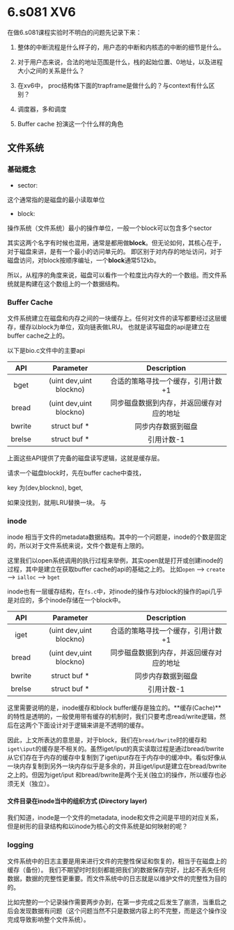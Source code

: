 # 6.s081 XV6

在做6.s081课程实验时不明白的问题先记录下来：


1. 整体的中断流程是什么样子的，用户态的中断和内核态的中断的细节是什么。

2. 对于用户态来说，合法的地址范围是什么，栈的起始位置、0地址，以及进程大小之间的关系是什么？

3. 在xv6中， proc结构体下面的trapframe是做什么的？与context有什么区别？

4. 调度器，多和调度

5. Buffer cache 扮演这一个什么样的角色



## 文件系统

### 基础概念

- sector: 

这个通常指的是磁盘的最小读取单位

- block:

操作系统（文件系统）最小的操作单位，一般一个block可以包含多个sector

其实这两个名字有时候也混用，通常是都用做**block**。但无论如何，其核心在于，对于磁盘来讲，是有一个最小的访问单元的。
即区别于对内存的地址访问，对于磁盘访问，对block按顺序编址，一个**block**通常512kb。

所以，从程序的角度来说，磁盘可以看作一个粒度比内存大的一个数组。而文件系统就是构建在这个数组上的一个数据结构。

### Buffer Cache

文件系统建立在磁盘和内存之间的一块缓存上。任何对文件的读写都要经过这层缓存，缓存以block为单位，双向链表做LRU。
也就是读写磁盘的api是建立在buffer cache之上的。

以下是bio.c文件中的主要api

|API|Parameter|Description|
|:----:|:----:|:----:|
|bget|(uint dev,uint blockno)|合适的策略寻找一个缓存，引用计数+1|
|bread|(uint dev,uint blockno)|同步磁盘数据到内存，并返回缓存对应的地址|
|bwrite|struct buf *|同步内存数据到磁盘|
|brelse|struct buf *|引用计数-1|

上面这些API提供了完备的磁盘读写逻辑，这就是缓存层。

请求一个磁盘block时，先在buffer cache中查找，

key 为(dev,blockno), bget,

如果没找到，就用LRU替换一块。
与
### inode

inode 相当于文件的metadata数据结构。其中的一个问题是，inode的个数是固定的，所以对于文件系统来说，文件个数是有上限的。

这里我们以open系统调用的执行过程来举例，其实open就是打开或创建inode的过程，其中是建立在获取buffer cache的api的基础之上的。
比如```open``` --> ```create``` --> ```ialloc``` --> ```bget``` 

inode也有一层缓存结构，在```fs.c```中，对inode的操作与对block的操作的api几乎是对应的，多个inode存储在一个block中。

|API|Parameter|Description|
|:----:|:----:|:----:|
|iget|(uint dev,uint blockno)|合适的策略寻找一个缓存，引用计数+1|
|bread|(uint dev,uint blockno)|同步磁盘数据到内存，并返回缓存对应的地址|
|bwrite|struct buf *|同步内存数据到磁盘|
|brelse|struct buf *|引用计数-1|

这里需要说明的是，inode缓存和block buffer缓存是独立的。**缓存(Cache)**的特性是透明的，一般使用带有缓存的机制时，我们只要考虑read/write逻辑，然后在这两个下面设计对于逻辑来讲是不透明的缓存。

因此，上文所表达的意思是，对于block，我们在```bread/bwrite```时的缓存和```iget\iput```的缓存是不相关的。虽然iget/iput的真实读取过程是通过bread/bwrite从它们存在于内存的缓存中复制到了iget\iput存在于内存中的缓冲中。看似好像从一块内存复制到另外一块内存似乎是多余的，并且iget/iput是建立在bread/bwrite之上的。但因为iget/iput 和bread/bwrite是两个无关(独立)的操作，所以缓存也必须无关（独立）。

#### 文件目录在inode当中的组织方式 (Directory layer)

我们知道，inode是一个文件的metadata, inode和文件之间是平坦的对应关系，但是树形的目录结构和以inode为核心的文件系统是如何映射的呢？



### logging 

文件系统中的日志主要是用来进行文件的完整性保证和恢复的，相当于在磁盘上的缓存（备份）。
我们不期望时时刻刻都能把我们的数据保存完好，比起不丢失任何数据，数据的完整性更重要。而文件系统中的日志就是以维护文件的完整性为目的的。

比如完整的一个记录操作需要两步办到，在第一步完成之后发生了崩溃，当重启之后会发现数据有问题（这个问题当然不只是数据内容上的不完整，而是这个操作没完成导致影响整个文件系统）。
